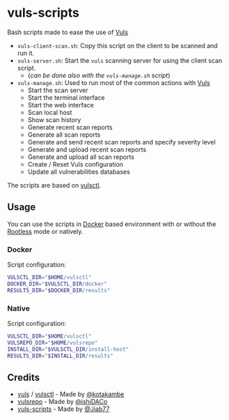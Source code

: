 # vuls-scripts

Bash scripts made to ease the use of [Vuls](https://vuls.io/)

* `vuls-client-scan.sh`: Copy this script on the client to be scanned and run it.
* `vuls-server.sh`: Start the `vuls` scanning server for using the client scan script.
  * (_can be done also with the `vuls-manage.sh` script_)
* `vuls-manage.sh`: Used to run most of the common actions with [Vuls](https://github.com/future-architect/vuls)
  * Start the scan server
  * Start the terminal interface
  * Start the web interface
  * Scan local host
  * Show scan history
  * Generate recent scan reports
  * Generate all scan reports
  * Generate and send recent scan reports and specify severity level
  * Generate and upload recent scan reports
  * Generate and upload all scan reports
  * Create / Reset Vuls configuration
  * Update all vulnerabilities databases

The scripts are based on [vulsctl](https://vuls.io/docs/en/install-with-vulsctl.html).

## Usage

You can use the scripts in [Docker](https://docs.docker.com/engine/) based environment with or without the [Rootless](https://docs.docker.com/engine/security/rootless/) mode or natively.

### Docker

Script configuration:

```bash
VULSCTL_DIR="$HOME/vulsctl"
DOCKER_DIR="$VULSCTL_DIR/docker"
RESULTS_DIR="$DOCKER_DIR/results"
```

### Native

Script configuration:

```bash
VULSCTL_DIR="$HOME/vulsctl"
VULSREPO_DIR="$HOME/vulsrepo"
INSTALL_DIR="$VULSCTL_DIR/install-host"
RESULTS_DIR="$INSTALL_DIR/results"
```

## Credits

* [vuls](https://github.com/vulsdoc/vuls) / [vulsctl](https://github.com/vulsio/vulsctl) - Made by [@kotakambe](https://github.com/kotakanbe)
* [vulsrepo](https://github.com/ishiDACo/vulsrepo) - Made by [@ishiDACo](https://github.com/ishiDACo)
* [vuls-scripts](https://github.com/Jiab77/vuls-scripts) - Made by [@Jiab77](https://github.com/Jiab77)
